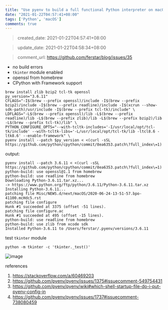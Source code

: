 ```yaml
---
title: "Use pyenv to build a full functional Python interpreter on macOS Big Sur(11.1)"
date: "2021-01-22T04:57:41+08:00"
tags: ['Python', 'macOS']
comments: true
---
```


> created_date: 2021-01-22T04:57:41+08:00

> update_date: 2021-01-22T04:58:34+08:00

> comment_url: https://github.com/ferstar/blog/issues/35

- no build errors
- `tkinter` module enabled
- openssl from homebrew
- CPython with Framework support

```shell
brew install zlib bzip2 tcl-tk openssl
py_version="3.6.11"
CFLAGS="-I$(brew --prefix openssl)/include -I$(brew --prefix bzip2)/include -I$(brew --prefix readline)/include -I$(xcrun --show-sdk-path)/usr/include -I$(brew --prefix tcl-tk)/include" \
LDFLAGS="-L$(brew --prefix openssl)/lib -L$(brew --prefix readline)/lib -L$(brew --prefix zlib)/lib -L$(brew --prefix bzip2)/lib -L$(brew --prefix tcl-tk)/lib" \
PYTHON_CONFIGURE_OPTS="--with-tcltk-includes='-I/usr/local/opt/tcl-tk/include' --with-tcltk-libs='-L/usr/local/opt/tcl-tk/lib -ltcl8.6 -ltk8.6' --enable-framework" \
pyenv install --patch $py_version < <(curl -sSL https://github.com/python/cpython/commit/8ea6353.patch\?full_index\=1)
```

output:

```shell
pyenv install --patch 3.6.11 < <(curl -sSL https://github.com/python/cpython/commit/8ea6353.patch\?full_index\=1)
python-build: use openssl@1.1 from homebrew
python-build: use readline from homebrew
Downloading Python-3.6.11.tar.xz...
-> https://www.python.org/ftp/python/3.6.11/Python-3.6.11.tar.xz
Installing Python-3.6.11...
patching file Misc/NEWS.d/next/macOS/2020-06-24-13-51-57.bpo-41100.mcHdc5.rst
patching file configure
Hunk #1 succeeded at 3375 (offset -51 lines).
patching file configure.ac
Hunk #1 succeeded at 495 (offset -15 lines).
python-build: use readline from homebrew
python-build: use zlib from xcode sdk
Installed Python-3.6.11 to /Users/ferstar/.pyenv/versions/3.6.11
```

test `tkinter` module

`python -m tkinter -c 'tkinter._test()'`

![image](https://user-images.githubusercontent.com/2854276/105448243-e4597700-5cb0-11eb-8c6a-90105ee869cd.png)

references

1. https://stackoverflow.com/a/60469203
2. https://github.com/pyenv/pyenv/issues/1375#issuecomment-549754431
3. https://github.com/pyenv/pyenv/wiki#which-shell-startup-file-do-i-put-pyenv-config-in
4. https://github.com/pyenv/pyenv/issues/1737#issuecomment-738080459

